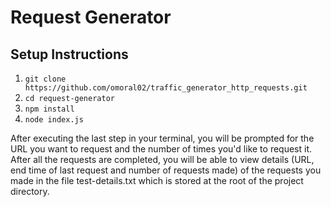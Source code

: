 # Request Generator
## Setup Instructions
1. `git clone https://github.com/omoral02/traffic_generator_http_requests.git`
2. `cd request-generator`
3. `npm install`
4. `node index.js`

After executing the last step in your terminal, you will be prompted for the URL you want to request and the number of times you'd like to request it. After all the requests are completed, you will be able to view details (URL, end time of last request and number of requests made) of the requests you made in the file test-details.txt which is stored at the root of the project directory.
